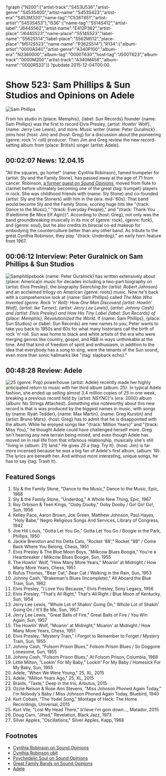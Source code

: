 ?graph {"N200":{"artist-track":"S453U536","artist-genre":"S453S400","artist-name":"S453S423","artist-era":"S453M320","name-tag":"C536T651","artist-artist":"S453S453"},"I536":{"name-tag":"S514S412","artist-label":"J644S562","artist-name":"E412P362","artist-place":"J644S523","name-place":"S514S523","label-name":"S562S514","label-place":"S562M512","place-place":"M512S523","name-name":"P362S514"},"R134":{"album-artist":"0000A340","artist-genre":"A340P100","album-era":"N2360000","album-tag":"0000T630","host-tag":"J500T623","album-track":"0000M200","artist-track":"A340M456","album-name":"0000R533"}}
?pubdate 2015-12-04T00:00

# Show 523: Sam Phillips & Sun Studios and Opinions on Adele

![Sam Phillips](//static.soundopinions.org/images/2015/samphillips_web.jpg)

From his studio in {place: Memphis}, {label: Sun Records} founder {name: Sam Phillips} was the first to record Elvis Presley, {artist: Howlin' Wolf}, {name: Jerry Lee Lewis}, and more.  Music writer {name: Peter Guralnick} joins host {host: Jim} and {host: Greg} for a discussion about the pioneering {genre: rock 'n' roll} producer. Then Jim and Greg review the new record-setting album from {place: British} singer {artist: Adele}.


## 00:02:07 News: 12.04.15
"All the squares, go home!" {name: Cynthia Robinson}, famed trumpeter for {artist: Sly and the Family Stone}, has passed away at the age of 71 from cancer. Robinson, [a former guest on *Sound Opinions*](http://soundopinions.org/show/431/), moved from flute to clarinet before ultimately becoming one of the great {tag: trumpet} players in rock. She was childhood friends with {name: Sly Stone} and co-founded {artist: Sly and the Stoners} with him in the {era: mid-'60s}. That band would become Sly and the Family Stone, scoring huge hits like "{track: Dance to the Music}," "{track: Everyday People}," and "{track: Thank You (Falettinme Be Mice Elf Agin)}". According to {host: Greg}, not only was the band groundbreaking musically in its mix of {genre: rock}, {genre: funk}, and {genre: soul}, but he also credits its biracial co-ed makeup for embodying the counterculture better than any other band. As tribute to the great Cynthia Robinson, they play "{track: Underdog}," an early horn feature from 1967.


## 00:06:12 Interview: Peter Guralnick on Sam Phillips & Sun Studios
![Samphillipsbook](//static.soundopinions.org/images/2015/samphillipsbook.jpg)
{name: Peter Guralnick} has written extensively about {place: America}n music for decades including a two-part biography on {artist: Elvis Presley}, the biography *Searching for {artist: Robert Johnson}* and an acclaimed trilogy on American {genre: roots} music. Now he's back with a comprehensive look at {name: Sam Phillips} called *The Man Who Invented {genre: Rock 'n' Roll}: How One Man Discoverd {artist: Howlin' Wolf}, {artist: Ike Turner}, {artist: Jerry Lee Lewis}, {artist: Johnny Cash} and {artist: Elvis Presley} and How His Tiny Label {label: Sun Records} of {place: Memphis}, Revolutionized the World.* If {name: Sam Phillips}, {place: Sun Studios} or {label: Sun Records} are new names to you, Peter wants to take you back to 1950s and 60s for what many historians call the birth of rock 'n' roll. Sun was home to black and white artists of the era who were merging genres like country, gospel, and R&B in ways unthinkable at the time. And that kind of freedom of spirit and enthusiasm, in addition to the idea that everybody has a song to sing, were the tenants of the Sun sound, even more than sonic hallmarks like "{tag: slapback echo}."


## 00:48:28 Review: Adele
![25](http://is5.mzstatic.com/image/thumb/Music6/v4/8c/91/5d/8c915d9b-d9e4-f735-1b91-81ca1b6e6312/source/600x600bb.jpg "262836961/1051394208")
{genre: Pop} powerhouse {artist: Adele} recently made her highly anticipated return to music with her third album {album: 25}. In typical Adele fashion, she ended up selling almost 3.4 million copies of *25* in one week, breaking a previous record held by {artist: NSYNC}'s {era: 2000} album {album: No Strings Attached}. Something else noteworthy about this new record is that is was produced by the biggest names in music, with songs by {name: Ryan Tedder}, {name: Max Martin}, {name: Greg Kurstin} and {artist: Bruno Mars}. {host: Greg} has to admit that he is disappointed with the album. While he enjoyed songs like "{track: Million Years}" and "{track: Miss You}," he thought Adele could have challenged herself more. Greg isn't hearing any new terrain being mined, and even though Adele has moved on in real life from that infamous relationship, musically she's still "living in {album: 21} land." He gives *25* a {tag: Try It}. {host: Jim} is far more incensed because he was a big fan of Adele's first album, {album: 19}. The lyrics are beneath her. And without more interesting, unique songs, he has to say {tag: Trash It}.


## Featured Songs
    
1. Sly & the Family Stone, "Dance to the Music," Dance to the Music, Epic, 1968 
1. Sly & the Family Stone, "Underdog," A Whole New Thing, Epic, 1967 
1. Roy Orbison & Teen Kings, "Ooby Dooby," Ooby Dooby / Go! Go! Go!, Sun, 1956 
1. Kelley Pace, Aaron Brown, Joe Green, Matthew Johnson, Paul Hayes, "Holy Babe," Negro Religious Songs And Services, Library of Congress, 1942 
1. Joe Hill Louis, "Gotta Let You Go," Gotta Let You Go / Boogie in the Park, Phillips, 1950 
1. Jackie Brenston and his Delta Cats, "Rocket '88'," Rocket "88" / Come Back Where You Belong, Chess, 1951 
1. Elvis Presley & The Blue Moon Boys, "Milkcow Blues Boogie," You're a Heartbreaker / Milkcow Blues Boogie, Sun, 1955 
1. The Howlin' Wolf, "How Many More Years," Moanin' at Midnight / How Many More Years, Chess, 1951 
1. Rufus Thomas, "Bear Cat," Bear Cat / Walking in the Rain, Sun, 1953 
1. Johnny Cash, "Brakeman's Blues (Incomplete)," All Aboard the Blue Train, Sun, 1962 
1. Elvis Presley, "I Love You Because," Elvis Presley, Sony Legacy, 1956 
1. Elvis Presley, "That's All Right," That's All Right / Blue Moon of Kentucky, Sun, 1954 
1. Jerry Lee Lewis, "Whole Lot of Shakin' Going On," Whole Lot of Shakin' Going On / It'll Be Me, Sun, 1957 
1. Jerry Lee Lewis, "Great Balls of Fire," Great Balls of Fire / You Win Again, Sun, 1957 
1. The Howlin' Wolf, "Moanin' at Midnight," Moanin' at Midnight / How Many More Years, Chess, 1951 
1. Elvis Presley, "Mystery Train," I Forgot to Remember to Forget / Mystery Train, Sun, 1955 
1. Johnny Cash, "Folsom Prison Blues," Folsom Prison Blues / So Doggone Lonesome, Sun, 1955 
1. Johnny Cash, "Folsom Prison Blues," At Folsom Prison, Columbia, 1968 
1. Little Milton, "Lookin' For My Baby," Lookin' For My Baby / Homesick For My Baby, Sun, 1955 
1. Adele, "When We Were Young," 25, XL, 2015 
1. Adele, "Million Years Ago," 25, XL, 2015 
1. Braids, "Taste," Deep in the Iris, Arbutus, 2015 
1. Ozzie Nelson & Rose Ann Stevens, "Miss Johnson Phoned Again Today," I'm Nobody's Baby / Miss Johnson Phoned Again Today, Bluebird, 1940 
1. Kurt Cobain, "The Yodel Song," Montage of Heck: The Home Recordings, Universal, 2015 
1. Kurt Vile, "Lost My Head There," b'lieve i'm goin down…, Matador, 2015 
1. Doug Carn, "Jihad," Revelation, Black Jazz, 1973
1. Silver Apples, "Oscillations," Silver Apples, Kapp, 1968 


## Footnotes
- [Cynthia Robinson on Sound Opinions](/show/431/)
- [Cynthia Robinson obit](http://www.nytimes.com/2015/11/27/arts/music/cynthia-robinson-sly-and-the-family-stone-trumpet-player-dies-at-71.html)
- [Psychedelic Soul on Sound Opinions](/show/149)
- [Great Family Bands on Sound Opinions](/show/394)
- [Adele](http://adele.com/)
